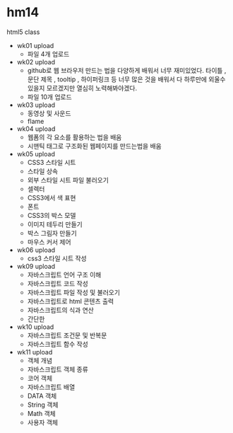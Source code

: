 # hm14
html5 class
- wk01 upload
  - 파일 4개 업로드
- wk02 upload
  - github로 웹 브라우저 만드는 법을 다양하게 배워서 너무 재미있었다. 타이틀 , 문단 제목 , tooltip , 하이퍼링크 등 너무 많은 것을 배워서 다 하루만에 외울수 있을지 모르겠지만 열심히 노력해봐야겠다.
  - 파일 10개 업로드
- wk03 upload
  - 동영상 및 사운드
  - flame 
- wk04 upload
  - 웹폼의 각 요소를 활용하는 법을 배움
  - 시맨틱 태그로 구조화된 웹페이지를 만드는법을 배움
- wk05 upload
  - CSS3 스타일 시트
  - 스타일 상속
  - 외부 스타일 시트 파일 불러오기
  - 셀렉터
  - CSS3에서 색 표현
  - 폰트
  - CSS3의 박스 모델
  - 이미지 테두리 만들기
  - 박스 그림자 만들기
  - 마우스 커서 제어
- wk06 upload
  - css3 스타일 시트 작성
- wk09 upload
  - 자바스크립트 언어 구조 이해
  - 자바스크립트 코드 작성
  - 자바스크립트 파일 작성 및 불러오기
  - 자바스크립트로 html 콘텐츠 출력
  - 자바스크립트의 식과 연산
  - 간단한  
- wk10 upload
  - 자바스크립트 조건문 및 반복문
  - 자바스크립트 함수 작성
- wk11 upload
  - 객체 개념
  - 자바스크립트 객체 종류
  - 코어 객체
  - 자바스크립트 배열
  - DATA 객체
  - String 객체
  - Math 객체
  - 사용자 객체
